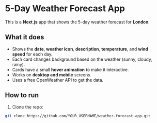 # 5-Day Weather Forecast App

This is a **Next.js** app that shows the 5-day weather forecast for **London**.

## What it does

- Shows the **date**, **weather icon**, **description**, **temperature**, and **wind speed** for each day.
- Each card changes background based on the weather (sunny, cloudy, rainy).
- Cards have a small **hover animation** to make it interactive.
- Works on **desktop and mobile** screens.
- Uses a free OpenWeather API to get the data.

## How to run

1. Clone the repo:

```bash
git clone https://github.com/YOUR_USERNAME/weather-forecast-app.git